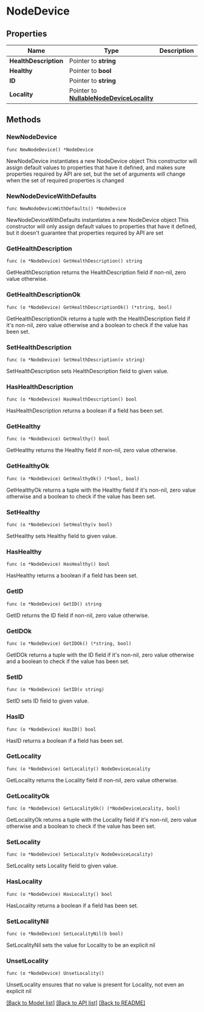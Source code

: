 # NodeDevice

## Properties

Name | Type | Description | Notes
------------ | ------------- | ------------- | -------------
**HealthDescription** | Pointer to **string** |  | [optional] 
**Healthy** | Pointer to **bool** |  | [optional] 
**ID** | Pointer to **string** |  | [optional] 
**Locality** | Pointer to [**NullableNodeDeviceLocality**](NodeDeviceLocality.md) |  | [optional] 

## Methods

### NewNodeDevice

`func NewNodeDevice() *NodeDevice`

NewNodeDevice instantiates a new NodeDevice object
This constructor will assign default values to properties that have it defined,
and makes sure properties required by API are set, but the set of arguments
will change when the set of required properties is changed

### NewNodeDeviceWithDefaults

`func NewNodeDeviceWithDefaults() *NodeDevice`

NewNodeDeviceWithDefaults instantiates a new NodeDevice object
This constructor will only assign default values to properties that have it defined,
but it doesn't guarantee that properties required by API are set

### GetHealthDescription

`func (o *NodeDevice) GetHealthDescription() string`

GetHealthDescription returns the HealthDescription field if non-nil, zero value otherwise.

### GetHealthDescriptionOk

`func (o *NodeDevice) GetHealthDescriptionOk() (*string, bool)`

GetHealthDescriptionOk returns a tuple with the HealthDescription field if it's non-nil, zero value otherwise
and a boolean to check if the value has been set.

### SetHealthDescription

`func (o *NodeDevice) SetHealthDescription(v string)`

SetHealthDescription sets HealthDescription field to given value.

### HasHealthDescription

`func (o *NodeDevice) HasHealthDescription() bool`

HasHealthDescription returns a boolean if a field has been set.

### GetHealthy

`func (o *NodeDevice) GetHealthy() bool`

GetHealthy returns the Healthy field if non-nil, zero value otherwise.

### GetHealthyOk

`func (o *NodeDevice) GetHealthyOk() (*bool, bool)`

GetHealthyOk returns a tuple with the Healthy field if it's non-nil, zero value otherwise
and a boolean to check if the value has been set.

### SetHealthy

`func (o *NodeDevice) SetHealthy(v bool)`

SetHealthy sets Healthy field to given value.

### HasHealthy

`func (o *NodeDevice) HasHealthy() bool`

HasHealthy returns a boolean if a field has been set.

### GetID

`func (o *NodeDevice) GetID() string`

GetID returns the ID field if non-nil, zero value otherwise.

### GetIDOk

`func (o *NodeDevice) GetIDOk() (*string, bool)`

GetIDOk returns a tuple with the ID field if it's non-nil, zero value otherwise
and a boolean to check if the value has been set.

### SetID

`func (o *NodeDevice) SetID(v string)`

SetID sets ID field to given value.

### HasID

`func (o *NodeDevice) HasID() bool`

HasID returns a boolean if a field has been set.

### GetLocality

`func (o *NodeDevice) GetLocality() NodeDeviceLocality`

GetLocality returns the Locality field if non-nil, zero value otherwise.

### GetLocalityOk

`func (o *NodeDevice) GetLocalityOk() (*NodeDeviceLocality, bool)`

GetLocalityOk returns a tuple with the Locality field if it's non-nil, zero value otherwise
and a boolean to check if the value has been set.

### SetLocality

`func (o *NodeDevice) SetLocality(v NodeDeviceLocality)`

SetLocality sets Locality field to given value.

### HasLocality

`func (o *NodeDevice) HasLocality() bool`

HasLocality returns a boolean if a field has been set.

### SetLocalityNil

`func (o *NodeDevice) SetLocalityNil(b bool)`

 SetLocalityNil sets the value for Locality to be an explicit nil

### UnsetLocality
`func (o *NodeDevice) UnsetLocality()`

UnsetLocality ensures that no value is present for Locality, not even an explicit nil

[[Back to Model list]](../README.md#documentation-for-models) [[Back to API list]](../README.md#documentation-for-api-endpoints) [[Back to README]](../README.md)


